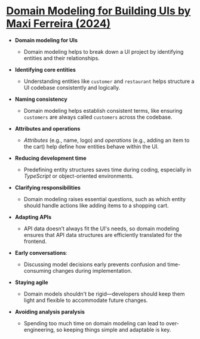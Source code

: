 # [Domain Modeling for Building UIs by Maxi Ferreira (2024)](https://frontendatscale.com/issues/25/)

- **Domain modeling for UIs**

  - Domain modeling helps to break down a UI project by identifying entities and their relationships.

- **Identifying core entities**

  - Understanding entities like `customer` and `restaurant` helps structure a UI codebase consistently and logically.

- **Naming consistency**

  - Domain modeling helps establish consistent terms, like ensuring `customers` are always called `customers` across the codebase.

- **Attributes and operations**

  - _Attributes_ (e.g., name, logo) and _operations_ (e.g., adding an item to the cart) help define how entities behave within the UI.

- **Reducing development time**

  - Predefining entity structures saves time during coding, especially in _TypeScript_ or object-oriented environments.

- **Clarifying responsibilities**

  - Domain modeling raises essential questions, such as which entity should handle actions like adding items to a shopping cart.

- **Adapting APIs**

  - API data doesn’t always fit the UI's needs, so domain modeling ensures that API data structures are efficiently translated for the frontend.

- **Early conversations**:

  - Discussing model decisions early prevents confusion and time-consuming changes during implementation.

- **Staying agile**

  - Domain models shouldn't be rigid—developers should keep them light and flexible to accommodate future changes.

- **Avoiding analysis paralysis**

  - Spending too much time on domain modeling can lead to over-engineering, so keeping things simple and adaptable is key.
